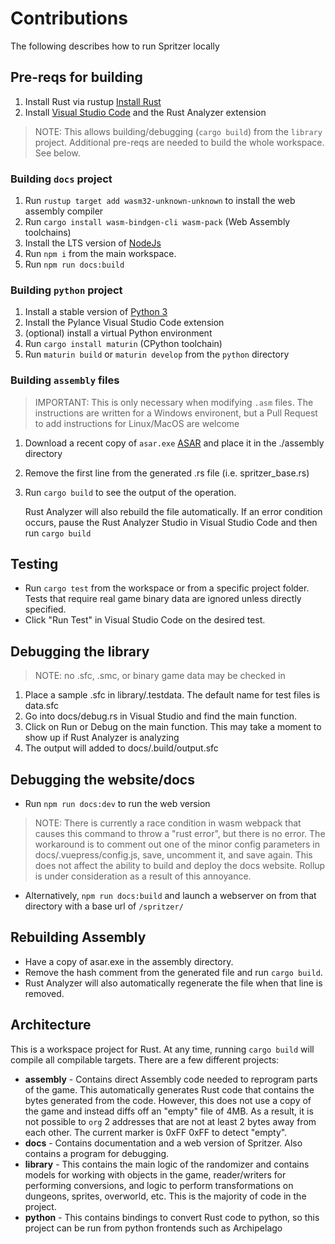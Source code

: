 # Contributions

The following describes how to run Spritzer locally

## Pre-reqs for building

1. Install Rust via rustup [Install Rust](https://www.rust-lang.org/tools/install)
1. Install [Visual Studio Code](https://code.visualstudio.com/) and the Rust Analyzer extension

> NOTE: This allows building/debugging (`cargo build`) from the `library` project. Additional pre-reqs are needed to build the whole workspace. See below.

### Building `docs` project

1. Run `rustup target add wasm32-unknown-unknown` to install the web assembly compiler
1. Run `cargo install wasm-bindgen-cli wasm-pack` (Web Assembly toolchains)
1. Install the LTS version of [NodeJs](https://nodejs.org/en)
1. Run `npm i` from the main workspace.
1. Run `npm run docs:build`

### Building `python` project

1. Install a stable version of [Python 3](https://www.python.org/downloads/)
1. Install the Pylance Visual Studio Code extension
1. (optional) install a virtual Python environment
1. Run `cargo install maturin` (CPython toolchain)
1. Run `maturin build` or `maturin develop` from the `python` directory

### Building `assembly` files

> IMPORTANT: This is only necessary when modifying `.asm` files. The instructions are written for a Windows environent, but a Pull Request to add instructions for Linux/MacOS are welcome

1. Download a recent copy of `asar.exe` [ASAR](https://github.com/RPGHacker/asar) and place it in the ./assembly directory
1. Remove the first line from the generated .rs file (i.e. spritzer_base.rs)
1. Run `cargo build` to see the output of the operation.

   Rust Analyzer will also rebuild the file automatically. If an error condition occurs, pause the Rust Analyzer Studio in Visual Studio Code and then run `cargo build`

## Testing

- Run `cargo test` from the workspace or from a specific project folder. Tests that require real game binary data are ignored unless directly specified.
- Click "Run Test" in Visual Studio Code on the desired test.

## Debugging the library

> NOTE: no .sfc, .smc, or binary game data may be checked in

1. Place a sample .sfc in library/.testdata. The default name for test files is data.sfc
1. Go into docs/debug.rs in Visual Studio and find the main function.
1. Click on Run or Debug on the main function. This may take a moment to show up if Rust Analyzer is analyzing
1. The output will added to docs/.build/output.sfc

## Debugging the website/docs

- Run `npm run docs:dev` to run the web version

> NOTE: There is currently a race condition in wasm webpack that causes this command to throw a "rust error", but there is no error. The workaround is to comment out one of the minor config parameters in docs/.vuepress/config.js, save, uncomment it, and save again. This does not affect the ability to build and deploy the docs website. Rollup is under consideration as a result of this annoyance.

- Alternatively, `npm run docs:build` and launch a webserver on from that directory with a base url of `/spritzer/`

## Rebuilding Assembly

- Have a copy of asar.exe in the assembly directory.
- Remove the hash comment from the generated file and run `cargo build`.
- Rust Analyzer will also automatically regenerate the file when that line is removed.

## Architecture

This is a workspace project for Rust. At any time, running `cargo build` will compile all compilable targets. There are a few different projects:

- **assembly** - Contains direct Assembly code needed to reprogram parts of the game. This automatically generates Rust code that contains the bytes generated from the code. However, this does not use a copy of the game and instead diffs off an "empty" file of 4MB. As a result, it is not possible to `org` 2 addresses that are not at least 2 bytes away from each other. The current marker is 0xFF 0xFF to detect "empty".
- **docs** - Contains documentation and a web version of Spritzer. Also contains a program for debugging.
- **library** - This contains the main logic of the randomizer and contains models for working with objects in the game, reader/writers for performing conversions, and logic to perform transformations on dungeons, sprites, overworld, etc. This is the majority of code in the project.
- **python** - This contains bindings to convert Rust code to python, so this project can be run from python frontends such as Archipelago
